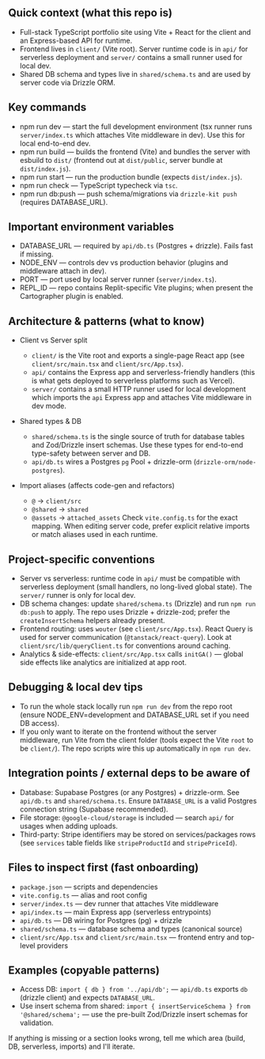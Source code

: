 ## Quick context (what this repo is)

- Full-stack TypeScript portfolio site using Vite + React for the client and an Express-based API for runtime.
- Frontend lives in `client/` (Vite root). Server runtime code is in `api/` for serverless deployment and `server/` contains a small runner used for local dev.
- Shared DB schema and types live in `shared/schema.ts` and are used by server code via Drizzle ORM.

## Key commands

- npm run dev — start the full development environment (tsx runner runs `server/index.ts` which attaches Vite middleware in dev). Use this for local end-to-end dev.
- npm run build — builds the frontend (Vite) and bundles the server with esbuild to `dist/` (frontend out at `dist/public`, server bundle at `dist/index.js`).
- npm run start — run the production bundle (expects `dist/index.js`).
- npm run check — TypeScript typecheck via `tsc`.
- npm run db:push — push schema/migrations via `drizzle-kit push` (requires DATABASE_URL).

## Important environment variables

- DATABASE_URL — required by `api/db.ts` (Postgres + drizzle). Fails fast if missing.
- NODE_ENV — controls dev vs production behavior (plugins and middleware attach in dev).
- PORT — port used by local server runner (`server/index.ts`).
- REPL_ID — repo contains Replit-specific Vite plugins; when present the Cartographer plugin is enabled.

## Architecture & patterns (what to know)

- Client vs Server split
  - `client/` is the Vite root and exports a single-page React app (see `client/src/main.tsx` and `client/src/App.tsx`).
  - `api/` contains the Express app and serverless-friendly handlers (this is what gets deployed to serverless platforms such as Vercel).
  - `server/` contains a small HTTP runner used for local development which imports the `api` Express app and attaches Vite middleware in dev mode.

- Shared types & DB
  - `shared/schema.ts` is the single source of truth for database tables and Zod/Drizzle insert schemas. Use these types for end-to-end type-safety between server and DB.
  - `api/db.ts` wires a Postgres `pg` Pool + drizzle-orm (`drizzle-orm/node-postgres`).

- Import aliases (affects code-gen and refactors)
  - `@` -> `client/src`
  - `@shared` -> `shared`
  - `@assets` -> `attached_assets`
  Check `vite.config.ts` for the exact mapping. When editing server code, prefer explicit relative imports or match aliases used in each runtime.

## Project-specific conventions

- Server vs serverless: runtime code in `api/` must be compatible with serverless deployment (small handlers, no long-lived global state). The `server/` runner is only for local dev.
- DB schema changes: update `shared/schema.ts` (Drizzle) and run `npm run db:push` to apply. The repo uses Drizzle + drizzle-zod; prefer the `createInsertSchema` helpers already present.
- Frontend routing: uses `wouter` (see `client/src/App.tsx`). React Query is used for server communication (`@tanstack/react-query`). Look at `client/src/lib/queryClient.ts` for conventions around caching.
- Analytics & side-effects: `client/src/App.tsx` calls `initGA()` — global side effects like analytics are initialized at app root.

## Debugging & local dev tips

- To run the whole stack locally run `npm run dev` from the repo root (ensure NODE_ENV=development and DATABASE_URL set if you need DB access).
- If you only want to iterate on the frontend without the server middleware, run Vite from the client folder (tools expect the Vite `root` to be `client/`). The repo scripts wire this up automatically in `npm run dev`.

## Integration points / external deps to be aware of

- Database: Supabase Postgres (or any Postgres) + drizzle-orm. See `api/db.ts` and `shared/schema.ts`. Ensure `DATABASE_URL` is a valid Postgres connection string (Supabase recommended).
- File storage: `@google-cloud/storage` is included — search `api/` for usages when adding uploads.
- Third-party: Stripe identifiers may be stored on services/packages rows (see `services` table fields like `stripeProductId` and `stripePriceId`).

## Files to inspect first (fast onboarding)

- `package.json` — scripts and dependencies
- `vite.config.ts` — alias and root config
- `server/index.ts` — dev runner that attaches Vite middleware
- `api/index.ts` — main Express app (serverless entrypoints)
- `api/db.ts` — DB wiring for Postgres (pg) + drizzle
- `shared/schema.ts` — database schema and types (canonical source)
- `client/src/App.tsx` and `client/src/main.tsx` — frontend entry and top-level providers

## Examples (copyable patterns)

- Access DB: `import { db } from '../api/db';` — `api/db.ts` exports `db` (drizzle client) and expects `DATABASE_URL`.
- Use insert schema from shared: `import { insertServiceSchema } from '@shared/schema';` — use the pre-built Zod/Drizzle insert schemas for validation.

If anything is missing or a section looks wrong, tell me which area (build, DB, serverless, imports) and I'll iterate.
